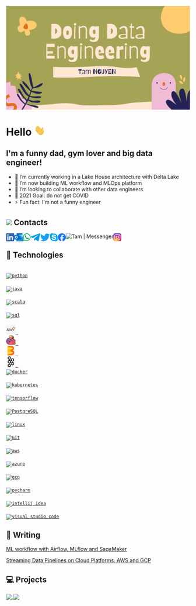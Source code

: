 [![Header](https://raw.githubusercontent.com/tam159/tam159/master/doing-data-engineering-banner.png "Header")](https://www.linkedin.com/in/tam-nguyenphuc/)

# Hello <img src="https://raw.githubusercontent.com/tam159/tam159/master/wave.gif" width="30px">

## I'm a funny dad, gym lover and big data engineer!

- 🔭 I’m currently working in a Lake House architecture with Delta Lake
- 🌱 I’m now building ML workflow and MLOps platform
- 👯 I’m looking to collaborate with other data engineers
- 🥅 2021 Goal: do not get COVID
- ⚡ Fun fact:  I'm not a funny engineer

## <img src="https://media.giphy.com/media/LnQjpWaON8nhr21vNW/giphy.gif" height="32"> Contacts

[<img align="left" alt="Tam | LinkedIn" height="22px" src="./social-logo/LinkedIn.png" />][linkedin]
[<img align="left" alt="Tam | Outlook" height="22px" src="./social-logo/Outlook.png" />][outlook]
[<img align="left" alt="Tam | Whatsapp" height="22px" src="./social-logo/WhatsApp.png" />][whatsapp]
[<img align="left" alt="Tam | Telegram" height="22px" src="./social-logo/Telegram.png" />][telegram]
[<img align="left" alt="Tam | Twitter" height="22px" src="./social-logo/Twitter.png" />][twitter]
[<img align="left" alt="Tam | Skype" height="22px" src="./social-logo/Skype.png" />][skype]
[<img align="left" alt="Tam | Facebook" height="22px" src="./social-logo/Facebook.png" />][facebook]
[<img align="left" alt="Tam | Messenger" height="22px" src="./social-logo/Messenger.png" />][messenger]
[<img align="left" alt="Tam | Instagram" height="22px" src="./social-logo/Instagram.png" />][instagram]

<br />

## 🔧 Technologies

[<code>
<img alt="python" width="26px" src="https://img.icons8.com/color/240/000000/python.png">
</code>](https://www.python.org/)
[<code>
<img alt="java" width="26px" src="https://img.icons8.com/color/240/000000/java-coffee-cup-logo.png">
</code>](https://docs.oracle.com/en/java/)
[<code>
<img alt="scala" width="26px" src="https://img.icons8.com/dusk/64/000000/scala.png">
</code>](https://www.scala-lang.org/)
[<code>
<img alt="sql" width="26px" src="https://img.icons8.com/color/48/000000/sql.png"/>
</code>](https://en.wikipedia.org/wiki/SQL)
[<code>
<img alt="spark" width="26px" src="./tech-logo/Spark.png">
</code>](https://spark.apache.org/)
[<code>
<img alt="flink" width="26px" src="./tech-logo/Flink.png">
</code>](https://flink.apache.org/)
[<code>
<img alt="beam" width="26px" src="./tech-logo/Beam.jpeg">
</code>](https://beam.apache.org/)
[<code>
<img alt="kafka" width="26px" src="./tech-logo/Kafka.jpg">
</code>](https://kafka.apache.org/)
[<code>
<img alt="docker" width="26px" src="https://img.icons8.com/color/48/000000/docker.png">
</code>](https://www.docker.com/)
[<code>
<img alt="kubernetes" width="26px" src="https://img.icons8.com/color/48/000000/kubernetes.png">
</code>](https://kubernetes.io/)
[<code>
<img alt="tensorflow" width="26px" src="https://img.icons8.com/color/48/000000/tensorflow.png">
</code>](https://www.tensorflow.org/)
[<code>
<img alt="PostgreSQL" width="26px" src="https://img.icons8.com/color/48/000000/postgreesql.png">
</code>](https://www.postgresql.org/)
[<code>
<img alt="linux" width="26px" src="https://img.icons8.com/color/96/000000/linux.png">
</code>](https://www.kernel.org/)
[<code>
<img alt="Git" width="26px" src="https://img.icons8.com/color/240/000000/git.png">
</code>](https://git-scm.com/)
[<code>
<img alt="aws" width="26px" src="https://img.icons8.com/color/48/000000/amazon-web-services.png">
</code>](https://aws.amazon.com/)
[<code>
<img alt="azure" width="26px" src="https://img.icons8.com/color/48/000000/azure-1.png">
</code>](https://azure.microsoft.com//)
[<code>
<img alt="gcp" width="26px" src="https://img.icons8.com/fluent/48/000000/google-cloud.png">
</code>](https://cloud.google.com/)
[<code>
<img alt="pycharm" width="26px" src="https://img.icons8.com/color/240/000000/pycharm.png" />
</code>](https://www.jetbrains.com/pycharm/)
[<code>
<img alt="intellij idea" width="26px" src="https://img.icons8.com/color/240/000000/intellij-idea.png" />
</code>](https://www.jetbrains.com/idea/)
[<code>
<img alt="visual studio code" width="26px" src="https://img.icons8.com/fluent/240/000000/visual-studio-code-2019.png" />
</code>](https://code.visualstudio.com/)

## 📝 Writing

[ML workflow with Airflow, MLflow and SageMaker][ml-workflow]

[Streaming Data Pipelines on Cloud Platforms: AWS and GCP][streaming-data-pipeline]

## 💻 Projects

<a href="https://github.com/tam159/mlops">
  <img align="center" src="https://github-readme-stats.vercel.app/api/pin/?username=tam159&repo=mlops&title_color=ffffff&text_color=c9cacc&icon_color=2bbc8a&bg_color=1d1f21" />
</a>

<a href="https://github.com/tam159/twitter_airflow">
  <img align="center" src="https://github-readme-stats.vercel.app/api/pin/?username=tam159&repo=twitter_airflow&title_color=ffffff&text_color=c9cacc&icon_color=2bbc8a&bg_color=1d1f21" />
</a>

<!-- links -->

[linkedin]: https://www.linkedin.com/in/tam-nguyenphuc/
[outlook]: mailto:npt.dc@outlook.com
[whatsapp]: https://wa.me/84968985355
[telegram]: https://telegram.me/tam_159
[twitter]: https://twitter.com/NpT_Dc
[skype]: https://join.skype.com/invite/pUowr2CfAySJ
[facebook]: https://www.facebook.com/phuctam.info/
[messenger]: https://www.facebook.com/phuctam.info/
[instagram]: https://www.instagram.com/npt_dc/
[ml-workflow]: https://tam159.medium.com/ml-workflow-with-airflow-mlflow-and-sagemaker-ad076e5f614b
[streaming-data-pipeline]: https://www.linkedin.com/pulse/streaming-data-pipelines-cloud-platforms-aws-gcp-tam-nguyen
